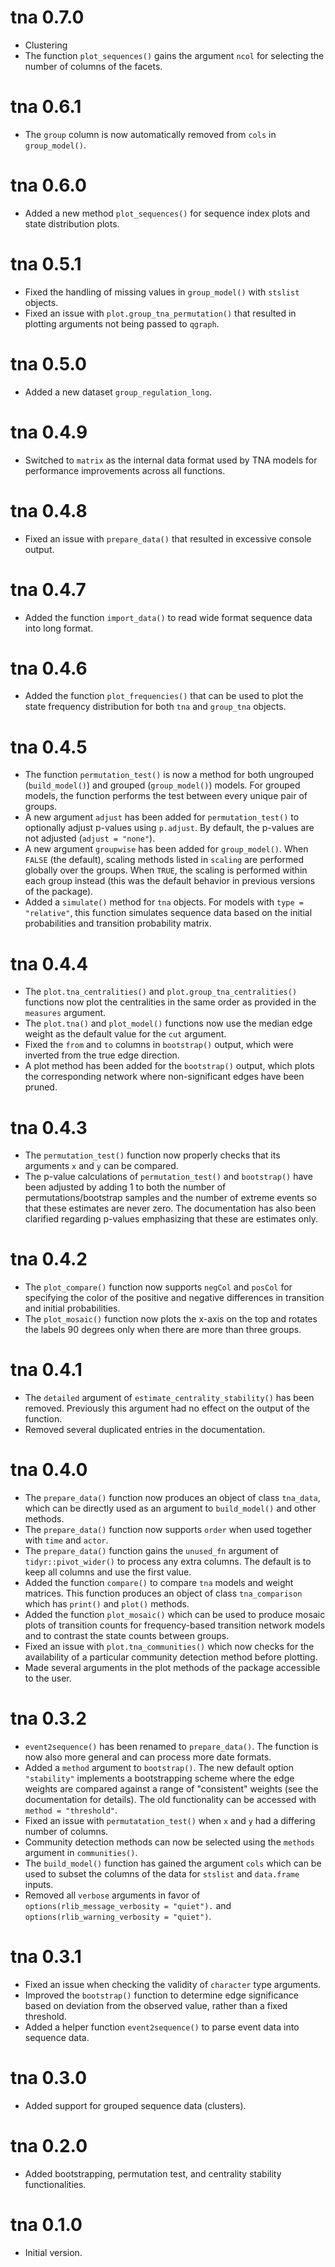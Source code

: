 # tna 0.7.0

* Clustering
* The function `plot_sequences()` gains the argument `ncol` for selecting the number of columns of the facets.

# tna 0.6.1

* The `group` column is now automatically removed from `cols` in `group_model()`.

# tna 0.6.0

* Added a new method `plot_sequences()` for sequence index plots and state distribution plots.

# tna 0.5.1

* Fixed the handling of missing values in `group_model()` with `stslist` objects.
* Fixed an issue with `plot.group_tna_permutation()` that resulted in plotting arguments not being passed to `qgraph`.

# tna 0.5.0

* Added a new dataset `group_regulation_long`.

# tna 0.4.9

* Switched to `matrix` as the internal data format used by TNA models for performance improvements across all functions.

# tna 0.4.8

* Fixed an issue with `prepare_data()` that resulted in excessive console output.

# tna 0.4.7

* Added the function `import_data()` to read wide format sequence data into long format.

# tna 0.4.6

* Added the function `plot_frequencies()` that can be used to plot the state frequency distribution for both `tna` and `group_tna` objects.

# tna 0.4.5

* The function `permutation_test()` is now a method for both ungrouped (`build_model()`) and grouped (`group_model()`) models. For grouped models, the function performs the test between every unique pair of groups. 
* A new argument `adjust` has been added for `permutation_test()` to optionally adjust p-values using `p.adjust`. By default, the p-values are not adjusted (`adjust = "none"`).
* A new argument `groupwise` has been added for `group_model()`. When `FALSE` (the default), scaling methods listed in `scaling` are performed globally over the groups. When `TRUE`, the scaling is performed within each group instead (this was the default behavior in previous versions of the package).
* Added a `simulate()` method for `tna` objects. For models with `type = "relative"`, this function simulates sequence data based on the initial probabilities and transition probability matrix.

# tna 0.4.4

* The `plot.tna_centralities()` and `plot.group_tna_centralities()` functions now plot the centralities in the same order as provided in the `measures` argument.
* The `plot.tna()` and `plot_model()` functions now use the median edge weight as the default value for the `cut` argument.
* Fixed the `from` and `to` columns in `bootstrap()` output, which were inverted from the true edge direction.
* A plot method has been added for the `bootstrap()` output, which plots the corresponding network where non-significant edges have been pruned.

# tna 0.4.3

* The `permutation_test()` function now properly checks that its arguments `x` and `y` can be compared.
* The p-value calculations of `permutation_test()` and `bootstrap()` have been adjusted by adding 1 to both the number of permutations/bootstrap samples and the number of extreme events so that these estimates are never zero. The documentation has also been clarified regarding p-values emphasizing that these are estimates only.

# tna 0.4.2

* The `plot_compare()` function now supports `negCol` and `posCol` for specifying the color of the positive and negative differences in transition and initial probabilities.
* The `plot_mosaic()` function now plots the x-axis on the top and rotates the labels 90 degrees only when there are more than three groups.

# tna 0.4.1

* The `detailed` argument of `estimate_centrality_stability()` has been removed. Previously this argument had no effect on the output of the function.
* Removed several duplicated entries in the documentation.

# tna 0.4.0

* The `prepare_data()` function now produces an object of class `tna_data`, which can be directly used as an argument to `build_model()` and other methods.
* The `prepare_data()` function now supports `order` when used together with `time` and `actor`.
* The `prepare_data()` function gains the `unused_fn` argument of `tidyr::pivot_wider()` to process any extra columns. The default is to keep all columns and use the first value.
* Added the function `compare()` to compare `tna` models and weight matrices. This function produces an object of class `tna_comparison` which has `print()` and `plot()` methods.
* Added the function `plot_mosaic()` which can be used to produce mosaic plots of transition counts for frequency-based transition network models and to contrast the state counts between groups.
* Fixed an issue with `plot.tna_communities()` which now checks for the availability of a particular community detection method before plotting.
* Made several arguments in the plot methods of the package accessible to the user.

# tna 0.3.2

* `event2sequence()` has been renamed to `prepare_data()`. The function is now also more general and can process more date formats.
* Added a `method` argument to `bootstrap()`. The new default option `"stability"` implements a bootstrapping scheme where the edge weights are compared against a range of "consistent" weights (see the documentation for details). The old functionality can be accessed with `method = "threshold"`.
* Fixed an issue with `permutatation_test()` when `x` and `y` had a differing number of columns.
* Community detection methods can now be selected using the `methods` argument in `communities()`.
* The `build_model()` function has gained the argument `cols` which can be used to subset the columns of the data for `stslist` and `data.frame` inputs.
* Removed all `verbose` arguments in favor of `options(rlib_message_verbosity = "quiet").` and `options(rlib_warning_verbosity = "quiet")`.

# tna 0.3.1

* Fixed an issue when checking the validity of `character` type arguments.
* Improved the `bootstrap()` function to determine edge significance based on
  deviation from the observed value, rather than a fixed threshold.
* Added a helper function `event2sequence()` to parse event data into sequence data.

# tna 0.3.0

* Added support for grouped sequence data (clusters).

# tna 0.2.0

* Added bootstrapping, permutation test, and centrality stability functionalities.

# tna 0.1.0

* Initial version.
